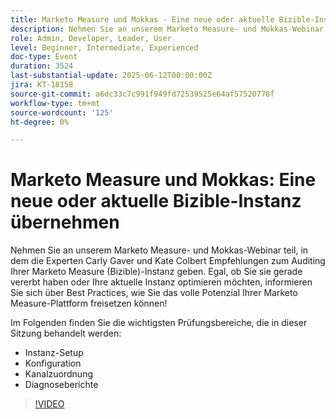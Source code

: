 ```yaml
---
title: Marketo Measure und Mokkas - Eine neue oder aktuelle Bizible-Instanz übernehmen
description: Nehmen Sie an unserem Marketo Measure- und Mokkas-Webinar mit Carly Gaver und Kate Colbert teil, um Best Practices für das Auditing und die Optimierung der Einrichtung, Konfiguration, Kanäle und Berichte Ihrer Marketo Measure-Instanz (Bizible) zu erlernen.
role: Admin, Developer, Leader, User
level: Beginner, Intermediate, Experienced
doc-type: Event
duration: 3524
last-substantial-update: 2025-06-12T00:00:00Z
jira: KT-18158
source-git-commit: a6dc33c7c991f949fd72539525e64af57520778f
workflow-type: tm+mt
source-wordcount: '125'
ht-degree: 0%

---
```



# Marketo Measure und Mokkas: Eine neue oder aktuelle Bizible-Instanz übernehmen

Nehmen Sie an unserem Marketo Measure- und Mokkas-Webinar teil, in dem die Experten Carly Gaver und Kate Colbert Empfehlungen zum Auditing Ihrer Marketo Measure (Bizible)-Instanz geben. Egal, ob Sie sie gerade vererbt haben oder Ihre aktuelle Instanz optimieren möchten, informieren Sie sich über Best Practices, wie Sie das volle Potenzial Ihrer Marketo Measure-Plattform freisetzen können!

Im Folgenden finden Sie die wichtigsten Prüfungsbereiche, die in dieser Sitzung behandelt werden:

- Instanz-Setup
- Konfiguration
- Kanalzuordnung
- Diagnoseberichte

>[!VIDEO](https://video.tv.adobe.com/v/3459038/?learn=on&enablevpops)

